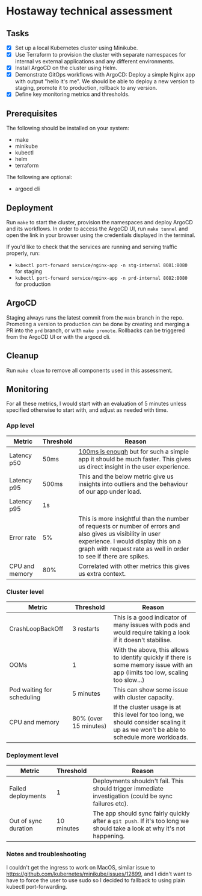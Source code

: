 # Hostaway technical assessment

## Tasks

- [x] Set up a local Kubernetes cluster using Minikube.
- [x] Use Terraform to provision the cluster with separate namespaces for internal vs external applications and any different environments.
- [x] Install ArgoCD on the cluster using Helm.
- [x] Demonstrate GitOps workflows with ArgoCD: Deploy a simple Nginx app with output "hello it's me". We should be able to deploy a new version to staging, promote it to production, rollback to any version.
- [x] Define key monitoring metrics and thresholds.

## Prerequisites 

The following should be installed on your system:
- make
- minikube
- kubectl
- helm
- terraform

The following are optional:
- argocd cli

## Deployment

Run `make` to start the cluster, provision the namespaces and deploy ArgoCD and its workflows.
In order to access the ArgoCD UI, run `make tunnel` and open the link in your browser using the credentials displayed in the terminal.

If you'd like to check that the services are running and serving traffic properly, run:
- `kubectl port-forward service/nginx-app -n stg-internal 8081:8080` for staging
- `kubectl port-forward service/nginx-app -n prd-internal 8082:8080` for production

## ArgoCD

Staging always runs the latest commit from the `main` branch in the repo.
Promoting a version to production can be done by creating and merging a PR into the `prd` branch, or with `make promote`.
Rollbacks can be triggered from the ArgoCD UI or with the argocd cli.

## Cleanup 

Run `make clean` to remove all components used in this assessment.

## Monitoring

For all these metrics, I would start with an evaluation of 5 minutes unless specified otherwise to start with, and adjust as needed with time.

### App level

| Metric | Threshold | Reason |
| --- | --- | --- |
| Latency p50 | 50ms | [100ms is enough](https://www.nngroup.com/articles/powers-of-10-time-scales-in-ux/) but for such a simple app it should be much faster. This gives us direct insight in the user experience. |
| Latency p95 | 500ms | This and the below metric give us insights into outliers and the behaviour of our app under load. |
| Latency p95 | 1s |  |
| Error rate | 5% | This is more insightful than the number of requests or number of errors and also gives us visibility in user experience. I would display this on a graph with request rate as well in order to see if there are spikes. |
| CPU and memory | 80% | Correlated with other metrics this gives us extra context. |

### Cluster level

| Metric | Threshold | Reason |
| --- | --- | --- |
| CrashLoopBackOff | 3 restarts | This is a good indicator of many issues with pods and would require taking a look if it doesn't stabilise. |
| OOMs | 1 | With the above, this allows to identify quickly if there is some memory issue with an app (limits too low, scaling too slow...) |
| Pod waiting for scheduling | 5 minutes | This can show some issue with cluster capacity. |
| CPU and memory | 80% (over 15 minutes) | If the cluster usage is at this level for too long, we should consider scaling it up as we won't be able to schedule more workloads. |

### Deployment level


| Metric | Threshold | Reason |
| --- | --- | --- |
| Failed deployments | 1 | Deployments shouldn't fail. This should trigger immediate investigation (could be sync failures etc). |
| Out of sync duration | 10 minutes | The app should sync fairly quickly after a `git push`. If it's too long we should take a look at why it's not happening. |

### Notes and troubleshooting

I couldn't get the ingress to work on MacOS, similar issue to https://github.com/kubernetes/minikube/issues/12899, and I didn't want to have to force the user to use sudo so I decided to fallback to using plain kubectl port-forwarding.